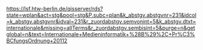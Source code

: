 
https://lsf.htw-berlin.de/qisserver/rds?state=wplan&act=stg&pool=stg&P.subc=plan&k_abstgv.abstgvnr=231&idcol=k_abstgv.abstgvnr&idval=231&r_zuordabstgv.semvonint=5&k_abstgv.dtxt=internationale&missing=allTerms&r_zuordabstgv.sembisint=5&purge=n&getglobal=n&text=Internationale+Medieninformatik+%28B%29%2C+Pr%C3%BCfungsOrdnung+20112
